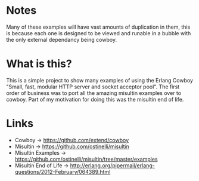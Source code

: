Notes
===============================================================================
Many of these examples will have vast amounts of duplication in them, this is 
because each one is designed to be viewed and runable in a bubble with the only
external dependancy being cowboy. 

What is this?
===============================================================================
This is a simple project to show many examples of using the Erlang Cowboy 
"Small, fast, modular HTTP server and socket acceptor pool".  The first
order of business was to port all the amazing misultin examples over to 
cowboy.  Part of my motivation for doing this was the misultin end of 
life.

Links
===============================================================================
* Cowboy -> https://github.com/extend/cowboy
* Misultin -> https://github.com/ostinelli/misultin
* Misultin Examples -> https://github.com/ostinelli/misultin/tree/master/examples
* Misultin End of Life -> http://erlang.org/pipermail/erlang-questions/2012-February/064389.html
